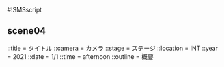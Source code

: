 #!SMSscript

## scene04

::title = タイトル
::camera = カメラ
::stage = ステージ
::location = INT
::year = 2021
::date = 1/1
::time = afternoon
::outline = 概要

